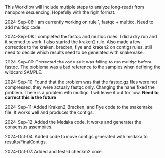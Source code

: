This Workflow will include multiple steps to analyze long-reads from nanopore sequencing. Hopefully with the right format.

2024-Sep-06: I am currently working on rule 1, fastqc + multiqc. Need to add multiqc code.

2024-Sep-08: I completed the fastqc and multiqc rules. I did a dry run and it seemed to work. I also started the kraken2 rule. Also made a few correctios to the kraken, bracken, flye and kraken2 on contigs rules. still need to decide which results need to be generated with snakemake. 

2024-Sep-09: Corrected the code as it was failing to run multiqc before fastqc. The problema was a bad reference to the samples when defining the wildcard SAMPLE. 

2024-Sep-10: Found that the problem was that the fastqc.gz files were not compressed, they were actually fastqc only. Changing the name fixed the problem. There is a problem with multiqc. I will leave it out for now. **Need to correct this in the future**

2024-Sep-11: Added Kraken2, Bracken, and Flye code to the snakemake file. It works well and produces the contigs. 

2024-Sep-12: Added the Medaka code. It works and generates the consensus assemblies.

2024-Oct-04: Added code to move contigs generated with medaka to results/FinalContigs. 

2024-Oct-07: Added and tested checkm2 code. 
